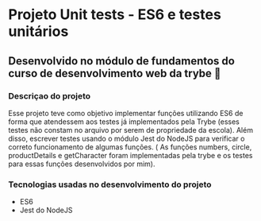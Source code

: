 # Projeto Unit tests - ES6 e testes unitários 

## Desenvolvido no módulo de fundamentos do curso de desenvolvimento web da trybe :rocket:

### Descriçao do projeto 

Esse projeto teve como objetivo implementar funções utilizando ES6 de forma que atendessem aos testes já implementados pela Trybe (esses testes não constam no arquivo por serem de propriedade da escola). Além disso, escrever testes usando o módulo Jest do NodeJS para verificar o correto funcionamento de algumas funções. ( As funções numbers, circle, productDetails e getCharacter foram implementadas pela trybe e os testes para essas funções desenvolvidos por mim).

### Tecnologias usadas no desenvolvimento do projeto

- ES6
- Jest do NodeJS
